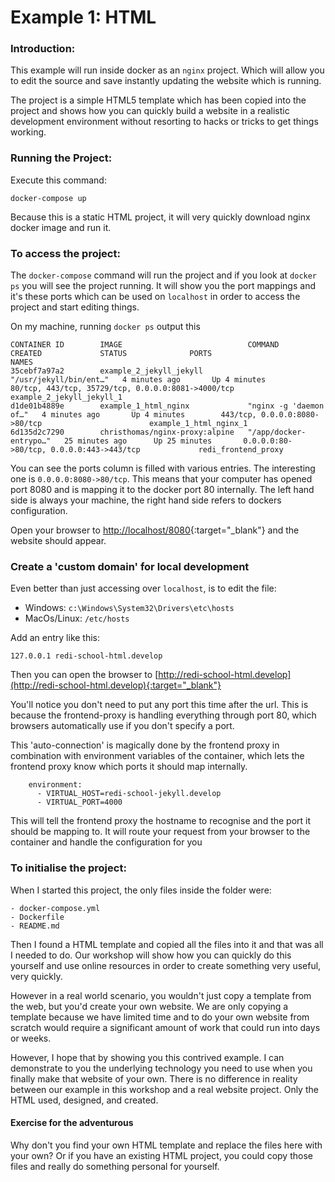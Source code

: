 # Example 1: HTML

### Introduction:

This example will run inside docker as an `nginx` project. Which will allow you to edit the source
and save instantly updating the website which is running.

The project is a simple HTML5 template which has been copied into the project and shows how you
can quickly build a website in a realistic development environment without resorting to hacks
or tricks to get things working.

### Running the Project:

Execute this command:
```shell script
docker-compose up
```

Because this is a static HTML project, it will very quickly download nginx docker image and run it.

### To access the project:

The `docker-compose` command will run the project and if you look at `docker ps` you will see the project
running. It will show you the port mappings and it's these ports which can be used on `localhost` 
in order to access the project and start editing things.

On my machine, running `docker ps` output this

```shell script
CONTAINER ID        IMAGE                            COMMAND                  CREATED             STATUS              PORTS                                                NAMES
35cebf7a97a2        example_2_jekyll_jekyll          "/usr/jekyll/bin/ent…"   4 minutes ago       Up 4 minutes        80/tcp, 443/tcp, 35729/tcp, 0.0.0.0:8081->4000/tcp   example_2_jekyll_jekyll_1
d1de01b4889e        example_1_html_nginx             "nginx -g 'daemon of…"   4 minutes ago       Up 4 minutes        443/tcp, 0.0.0.0:8080->80/tcp                        example_1_html_nginx_1
6d135d2c7290        christhomas/nginx-proxy:alpine   "/app/docker-entrypo…"   25 minutes ago      Up 25 minutes       0.0.0.0:80->80/tcp, 0.0.0.0:443->443/tcp             redi_frontend_proxy
```

You can see the ports column is filled with various entries. The interesting one is `0.0.0.0:8080->80/tcp`.
This means that your computer has opened port 8080 and is mapping it to the docker port 80 internally. 
The left hand side is always your machine, the right hand side refers to dockers configuration.

Open your browser to [http://localhost/8080](http://localhost/8080){:target="_blank"} and the website should appear.

### Create a 'custom domain' for local development

Even better than just accessing over `localhost`, is to edit the file:

- Windows: `c:\Windows\System32\Drivers\etc\hosts`
- MacOs/Linux: `/etc/hosts`

Add an entry like this:
```shell script
127.0.0.1 redi-school-html.develop
````

Then you can open the browser to [http://redi-school-html.develop](http://redi-school-html.develop){:target="_blank"}

You'll notice you don't need to put any port this time after the url. This is because the frontend-proxy
is handling everything through port 80, which browsers automatically use if you don't specify a port.

This 'auto-connection' is magically done by the frontend proxy in combination with environment variables
of the container, which lets the frontend proxy know which ports it should map internally.

```shell script
    environment:
      - VIRTUAL_HOST=redi-school-jekyll.develop
      - VIRTUAL_PORT=4000
```

This will tell the frontend proxy the hostname to recognise and the port it should be mapping to. 
It will route your request from your browser to the container and handle the configuration for you

### To initialise the project:

When I started this project, the only files inside the folder were:
```
- docker-compose.yml
- Dockerfile
- README.md
```

Then I found a HTML template and copied all the files into it and that was all I needed to do. Our 
workshop will show how you can quickly do this yourself and use online resources in order to create 
something very useful, very quickly.

However in a real world scenario, you wouldn't just copy a template from the web, but you'd create your 
own website. We are only copying a template because we have limited time and to do your own website from 
scratch would require a significant amount of work that could run into days or weeks. 

However, I hope that by showing you this contrived example. I can demonstrate to you the underlying technology 
you need to use when you finally make that website of your own. There is no difference in reality between our 
example in this workshop and a real website project. Only the HTML used, designed, and created.

#### Exercise for the adventurous

Why don't you find your own HTML template and replace the files here with your own? Or if you have an 
existing HTML project, you could copy those files and really do something personal for yourself. 
